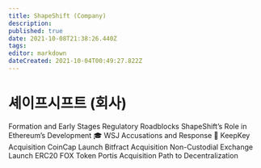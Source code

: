 ```yaml
---
title: ShapeShift (Company)
description: 
published: true
date: 2021-10-08T21:38:26.440Z
tags: 
editor: markdown
dateCreated: 2021-10-04T00:49:27.822Z
---
```


# 셰이프시프트 (회사) 

Formation and Early Stages
Regulatory Roadblocks
ShapeShift’s Role in Ethereum’s Development 🎓
WSJ Accusations and Response 🧐
KeepKey Acquisition
CoinCap Launch
Bitfract Acquisition
Non-Custodial Exchange Launch
ERC20 FOX Token
Portis Acquisition
Path to Decentralization